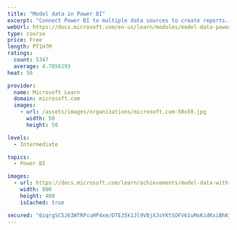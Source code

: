```yaml
---
title: "Model data in Power BI"
excerpt: "Connect Power BI to multiple data sources to create reports. Define the relationship between your data sources."
webUrl: https://docs.microsoft.com/en-us/learn/modules/model-data-power-bi/
type: course
price: Free
length: PT1H7M
ratings:
  count: 5347
  average: 4.7056293
heat: 56

provider:
  name: Microsoft Learn
  domain: microsoft.com
  images:
    - url: /assets/images/organizations/microsoft.com-50x50.jpg
      width: 50
      height: 50

levels:
  - Intermediate

topics:
  - Power BI

images:
  - url: https://docs.microsoft.com/learn/achievements/model-data-with-power-bi-desktop-social.png
    width: 800
    height: 400
    isCached: true

secured: "6iqrgSC5J63WTRPcuHP4xm/DTE35k1Jl9VBjXJoYKtSOFV61uMxKidKsiBhKjLYT0qRFv0rP3ePfbCC1Gl2aPrBnRaCAnOs7VLZqYTn0NaaKlMdqLZspGzePdlOrSRkGfSdmUPV13s6T/1YXZsuWGaauYWbSpjxX7rsqml2h9DNqcwkRE0J+r4GeVleh8lJO8ARUrz4N8HQ0P1vXBMCW9bsQPi9DdPF97CdimCM1CXTgPkhT7ikzRMIbC8/yD5bDfbjD6PcymRkY883MoyWHlJH7e0ElH/WvJYSICYTwUUpNoy3BK4AcNX9jLP/OQWzKyzE/p1QU1vE7c1eA+UB1gndVuJFA5N9Chm1CMVQl7fqma2ZG/mA2o9Hv3XcpAEf/hy0Zf270Fo1UpJ1rBSFgf+5Z+GlZQ1Ij5u8Nk3SCFfQ=;88DKctu2YWEoWAhaTqRl5A=="
---
```


